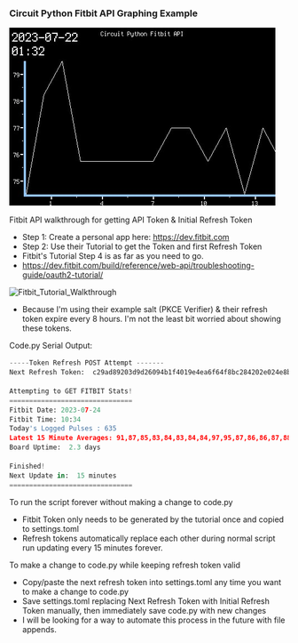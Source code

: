 ### Circuit Python Fitbit API Graphing Example

![TFT Featherwing Screenshot](https://raw.githubusercontent.com/DJDevon3/My_Circuit_Python_Projects/main/Boards/espressif/Unexpected%20Maker%20Feather%20S3/3.5%20TFT%20Featherwing/Fitbit%20API%20Graph/screenshot.jpg)

Fitbit API walkthrough for getting API Token & Initial Refresh Token
- Step 1: Create a personal app here: https://dev.fitbit.com
- Step 2: Use their Tutorial to get the Token and first Refresh Token
- Fitbit's Tutorial Step 4 is as far as you need to go.
- https://dev.fitbit.com/build/reference/web-api/troubleshooting-guide/oauth2-tutorial/
  
![Fitbit_Tutorial_Walkthrough](https://github.com/DJDevon3/My_Circuit_Python_Projects/assets/49322231/83e6a90a-069c-4a52-a89b-d58469a96e2c)

- Because I'm using their example salt (PKCE Verifier) & their refresh token expire every 8 hours. I'm not the least bit worried about showing these tokens. 

Code.py Serial Output:
```py
-----Token Refresh POST Attempt -------
Next Refresh Token:  c29ad89203d9d26094b1f4019e4ea6f64f8bc284202e024e8bf98c03d519aa0a

Attempting to GET FITBIT Stats!
===============================
Fitbit Date: 2023-07-24
Fitbit Time: 10:34
Today's Logged Pulses : 635
Latest 15 Minute Averages: 91,87,85,83,84,83,84,84,97,95,87,86,86,87,88
Board Uptime:  2.3 days

Finished!
Next Update in:  15 minutes
===============================
```
To run the script forever without making a change to code.py
- Fitbit Token only needs to be generated by the tutorial once and copied to settings.toml
- Refresh tokens automatically replace each other during normal script run updating every 15 minutes forever.
  
To make a change to code.py while keeping refresh token valid
- Copy/paste the next refresh token into settings.toml any time you want to make a change to code.py
- Save settings.toml replacing Next Refresh Token with Initial Refresh Token manually, then immediately save code.py with new changes
- I will be looking for a way to automate this process in the future with file appends.
